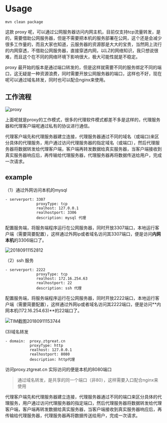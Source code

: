
# Usage

```
mvn clean package
```

这款 proxy 呢，可以通过公网服务器访问内网主机，目前仅支持tcp流量转发，是的，需要借助公网服务器，但是不需要把本机的服务部署在公网，这个还是会减少很多工作量的，而且大家也知道，云服务器的资源那是大大的宝贵，当然网上流行的内网穿透，不借助公网服务器，直接穿透内网，以LZ的网络知识，我只想说很难，而且这个在不同的网络环境下影响很大，极大可能性就是不稳定。

proxy 最开始的版本是通过端口转发的，但是这样就需要不同的服务绑定不同的端口，这无疑是一种资源浪费，同时需要开放公网服务器的端口，这样也不好，现在呢可以通过域名转发，同时也可以配合nginx来使用。

## 工作流程

![proxy](./pics/proxy.png)



上面呢就是proxy的工作模式，很多的代理软件模式都差不多是这样的，代理服务器和代理客户端呢通过私有的协议进行通信。

代理客户端先和代理服务器建立连接，代理服务器通过不同的域名（或端口)来区分具体的代理服务，用户通过访问代理服务器的指定域名（或端口），然后代理服务器将数据转发给代理客户端，客户端再转发数据给真实服务器，当客户端接收到真实服务器响应后，再传输给代理服务器，代理服务器再将数据传送给用户，完成一次请求。

## example

（1）通过外网访问本机的mysql

```
- serverport: 3307
              proxyType: tcp
              realhost: 127.0.0.1
              realhostport: 3306
              description: mysql 代理
```

配置服务端，将服务端程序运行在公网服务器，同时开放3307端口，本地运行客户端（需要简要配置），这样通过外网ip或者域名访问其3307端口，便是访问**内网本机**的3306端口了。



![20180911152812](http://img.blog.ztgreat.cn/document/netty/20180911152812.png)



（2）ssh 服务

```
- serverport: 2222
              proxyType: tcp
              realhost: 172.16.254.63
              realhostport: 22
              description: ssh 代理
```

配置服务端，将服务端程序运行在公网服务器，同时开放2222端口，本地运行客户端（需要简要配置），这样通过外网ip或者域名访问其2222端口，便是访问**内网本机(172.16.254.63)**的22端口了。



![TIM截图20180911153744](http://img.blog.ztgreat.cn/document/netty/20180911153744.png)



(3)域名转发

```
- domain:  proxy.ztgreat.cn
           proxyType: http
           realhost: 127.0.0.1
           realhostport: 8080
           description: http代理
```

访问proxy.ztgreat.cn  实际访问的便是本机的8080端口

>通过域名转发，是共享的同一个端口（非80），这样需要入口配合nginx来使用


代理客户端先和代理服务器建立连接，代理服务器通过不同的端口来区分具体的代理服务，用户通过访问代理服务器的指定端口，然后代理服务器将数据转发给代理客户端，客户端再转发数据给真实服务器，当客户端接收到真实服务器响应后，再传输给代理服务器，代理服务器再将数据传送给用户，完成一次请求。
